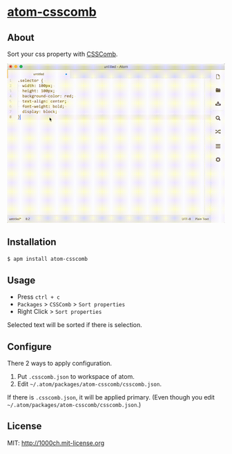 # [atom-csscomb](https://atom.io/packages/atom-csscomb)

## About

Sort your css property with [CSSComb](https://github.com/csscomb/csscomb.js).

![](atom-csscomb.gif)

## Installation

```bash
$ apm install atom-csscomb
```

## Usage

- Press `ctrl + c`
- `Packages` > `CSSComb` > `Sort properties`
- Right Click > `Sort properties`

Selected text will be sorted if there is selection.

## Configure

There 2 ways to apply configuration.

1. Put `.csscomb.json` to workspace of atom.
2. Edit `~/.atom/packages/atom-csscomb/csscomb.json`.

If there is `.csscomb.json`, it will be applied primary. 
(Even though you edit `~/.atom/packages/atom-csscomb/csscomb.json`.)

## License

MIT: http://1000ch.mit-license.org
